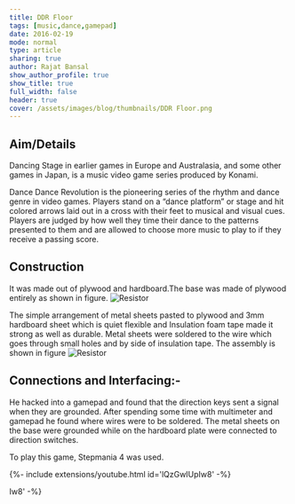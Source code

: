 ```yaml
---
title: DDR Floor
tags: [music,dance,gamepad]
date: 2016-02-19
mode: normal
type: article
sharing: true
author: Rajat Bansal
show_author_profile: true
show_title: true
full_width: false
header: true
cover: /assets/images/blog/thumbnails/DDR Floor.png
---
```


## Aim/Details
Dancing Stage in earlier games in Europe and Australasia, and some other games in Japan, is a music video game series produced by Konami.
<!--more-->
Dance Dance Revolution is the pioneering series of the rhythm and dance genre in video games. Players stand on a “dance platform” or stage and hit colored arrows laid out in a cross with their feet to musical and visual cues. Players are judged by how well they time their dance to the patterns presented to them and are allowed to choose more music to play to if they receive a passing score.

## Construction
It was made out of plywood and hardboard.The base was made of plywood entirely as shown in figure.
<img src="{{site.baseurl}}/assets/images/blog/DDR-Floor/1.png" alt="Resistor" width=auto height=auto>

The simple arrangement of metal sheets pasted to plywood and 3mm hardboard sheet which is quiet flexible and Insulation foam tape made it strong as well as durable.
Metal sheets were soldered to the wire which goes through small holes and by side of insulation tape.
The assembly is shown in figure
<img src="{{site.baseurl}}/assets/images/blog/thumbnails/DDR Floor.png" alt="Resistor" width=auto height=auto>


## Connections and Interfacing:-
He hacked into a gamepad and found that the direction keys sent a signal when they are grounded.
After spending some time with multimeter and gamepad he found where wires were to be soldered. The metal sheets on the base were grounded while on the hardboard plate were connected to direction switches.

To play this game, Stepmania 4 was used.

<div>{%- include extensions/youtube.html id='lQzGwIUpIw8' -%}</div>

Iw8' -%}</div>

